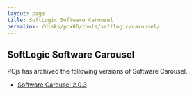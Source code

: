 ```yaml
---
layout: page
title: SoftLogic Software Carousel
permalink: /disks/pcx86/tools/softlogic/carousel/
---
```


SoftLogic Software Carousel
---------------------------

PCjs has archived the following versions of Software Carousel.

* [Software Carousel 2.0.3](2.0.3/)
